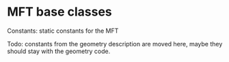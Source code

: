 <!-- doxy
\page refMFTbase MFT base
/doxy -->

# MFT base classes 

Constants: static constants for the MFT

Todo: constants from the geometry description are moved here, maybe they should stay with the geometry code.

